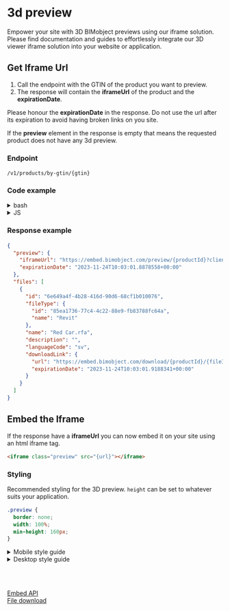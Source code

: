 # 3d preview

Empower your site with 3D BIMobject previews using our iframe solution. Please find documentation and guides to effortlessly integrate our 3D viewer iframe solution into your website or application.

## Get Iframe Url

1. Call the endpoint with the GTIN of the product you want to preview.
2. The response will contain the **iframeUrl** of the product and the **expirationDate**.

Please honour the **expirationDate** in the response. Do not use the url after its expiration to avoid having broken links on you site.

If the **preview** element in the response is empty that means the requested product does not have any 3d preview.

### Endpoint

```
/v1/products/by-gtin/{gtin}
```

### Code example

<details><summary>bash</summary>

- Include the token in an authorization header. `Authorization: Bearer {access_token}`

```bash
curl -H "Authorization: Bearer XXXXX" https://embed-api.bimobject.com/v1/products/by-gtin/XXXXX
```

</details>

<details><summary>JS</summary>

- Include the token in an authorization header. `Authorization: Bearer {access_token}`

```javascript
const response = await fetch(
  `https://embed-api.bimobject.com/v1/products/by-gtin/${gtin}`,
  {
    headers: {
      Authorization: `Bearer ${clientCredentialsToken}`,
    },
  }
);
```

</details>

### Response example

```json
{
  "preview": {
    "iframeUrl": "https://embed.bimobject.com/preview/{productId}?clientId={clientId}",
    "expirationDate": "2023-11-24T10:03:01.8878558+00:00"
  },
  "files": [
    {
      "id": "6e649a4f-4b28-416d-90d6-68cf1b010076",
      "fileType": {
        "id": "85ea1736-77c4-4c22-88e9-fb83788fc64a",
        "name": "Revit"
      },
      "name": "Red Car.rfa",
      "description": "",
      "languageCode": "sv",
      "downloadLink": {
        "url": "https://embed.bimobject.com/download/{productId}/{fileId}?clientId={clientId}",
        "expirationDate": "2023-11-24T10:03:01.9188341+00:00"
      }
    }
  ]
}
```

## Embed the Iframe

If the response have a **iframeUrl** you can now embed it on your site using an html iframe tag.

```html
<iframe class="preview" src="{url}"></iframe>
```

### Styling

Recommended styling for the 3D preview. `height` can be set to whatever suits your application.

```css
.preview {
  border: none;
  width: 100%;
  min-height: 160px;
}
```

<details><summary>Mobile style guide</summary>

<img src="../../assets/img/embed-preview-example-mobile.png" alt="Example BIMobject mobile 3d preview"/>
<br>

</details>

<details><summary>Desktop style guide</summary>

<img src="../../assets/img/embed-preview-example-desktop.png" alt="Example BIMobject desktop 3d preview"/>
<br>

</details>

<br><br>

<a style="text-align: left;" href="/03-embed-api/README.md" >Embed API</a><br>
<a style="text-align: left;" href="/03-embed-api/file-download/README.md" >File download</a>
